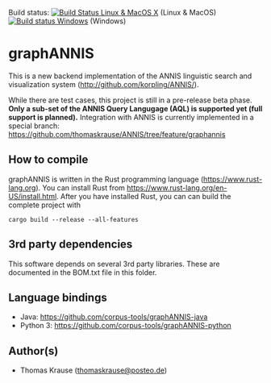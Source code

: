 Build status: [![Build Status Linux & MacOS X](https://travis-ci.org/corpus-tools/graphANNIS.svg?branch=develop)](https://travis-ci.org/corpus-tools/graphANNIS) (Linux & MacOS)
[![Build status Windows](https://ci.appveyor.com/api/projects/status/27axqoanq6rj3xps/branch/develop?svg=true)](https://ci.appveyor.com/project/thomaskrause/graphannis/branch/develop) (Windows)

graphANNIS
==========

This is a new backend implementation of the ANNIS linguistic search and visualization system (http://github.com/korpling/ANNIS/). 

While there are test cases, this project is still in a pre-release beta phase. 
**Only a sub-set of the ANNIS Query Langugage (AQL) is supported yet (full support is planned).**
Integration with ANNIS is currently implemented in a special branch: https://github.com/thomaskrause/ANNIS/tree/feature/graphannis


How to compile
---------------

graphANNIS is written in the Rust programming language (https://www.rust-lang.org).
You can install Rust from https://www.rust-lang.org/en-US/install.html.
After you have installed Rust, you can can build the complete project with

```
cargo build --release --all-features
```

3rd party dependencies
----------------------

This software depends on several 3rd party libraries. These are documented in the BOM.txt file in this folder.

Language bindings
------------------

- Java: https://github.com/corpus-tools/graphANNIS-java
- Python 3: https://github.com/corpus-tools/graphANNIS-python

Author(s)
---------

* Thomas Krause (thomaskrause@posteo.de)
